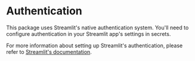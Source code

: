 # Authentication

This package uses Streamlit's native authentication system. You'll need to
configure authentication in your Streamlit app's settings in secrets.

For more information about setting up Streamlit's authentication, please refer
to
[Streamlit's documentation](https://docs.streamlit.io/develop/api-reference/utilities/st.user).
